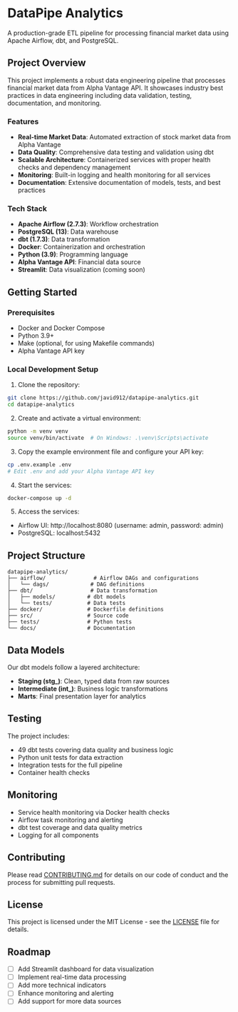 # DataPipe Analytics

A production-grade ETL pipeline for processing financial market data using Apache Airflow, dbt, and PostgreSQL.

## Project Overview

This project implements a robust data engineering pipeline that processes financial market data from Alpha Vantage API. It showcases industry best practices in data engineering including data validation, testing, documentation, and monitoring.

### Features

- **Real-time Market Data**: Automated extraction of stock market data from Alpha Vantage
- **Data Quality**: Comprehensive data testing and validation using dbt
- **Scalable Architecture**: Containerized services with proper health checks and dependency management
- **Monitoring**: Built-in logging and health monitoring for all services
- **Documentation**: Extensive documentation of models, tests, and best practices

### Tech Stack

- **Apache Airflow (2.7.3)**: Workflow orchestration
- **PostgreSQL (13)**: Data warehouse
- **dbt (1.7.3)**: Data transformation
- **Docker**: Containerization and orchestration
- **Python (3.9)**: Programming language
- **Alpha Vantage API**: Financial data source
- **Streamlit**: Data visualization (coming soon)

## Getting Started

### Prerequisites

- Docker and Docker Compose
- Python 3.9+
- Make (optional, for using Makefile commands)
- Alpha Vantage API key

### Local Development Setup

1. Clone the repository:
```bash
git clone https://github.com/javid912/datapipe-analytics.git
cd datapipe-analytics
```

2. Create and activate a virtual environment:
```bash
python -m venv venv
source venv/bin/activate  # On Windows: .\venv\Scripts\activate
```

3. Copy the example environment file and configure your API key:
```bash
cp .env.example .env
# Edit .env and add your Alpha Vantage API key
```

4. Start the services:
```bash
docker-compose up -d
```

5. Access the services:
- Airflow UI: http://localhost:8080 (username: admin, password: admin)
- PostgreSQL: localhost:5432

## Project Structure

```
datapipe-analytics/
├── airflow/               # Airflow DAGs and configurations
│   └── dags/             # DAG definitions
├── dbt/                  # Data transformation
│   ├── models/          # dbt models
│   └── tests/           # Data tests
├── docker/              # Dockerfile definitions
├── src/                 # Source code
├── tests/               # Python tests
└── docs/                # Documentation
```

## Data Models

Our dbt models follow a layered architecture:
- **Staging (stg_)**: Clean, typed data from raw sources
- **Intermediate (int_)**: Business logic transformations
- **Marts**: Final presentation layer for analytics

## Testing

The project includes:
- 49 dbt tests covering data quality and business logic
- Python unit tests for data extraction
- Integration tests for the full pipeline
- Container health checks

## Monitoring

- Service health monitoring via Docker health checks
- Airflow task monitoring and alerting
- dbt test coverage and data quality metrics
- Logging for all components

## Contributing

Please read [CONTRIBUTING.md](CONTRIBUTING.md) for details on our code of conduct and the process for submitting pull requests.

## License

This project is licensed under the MIT License - see the [LICENSE](LICENSE) file for details.

## Roadmap

- [ ] Add Streamlit dashboard for data visualization
- [ ] Implement real-time data processing
- [ ] Add more technical indicators
- [ ] Enhance monitoring and alerting
- [ ] Add support for more data sources